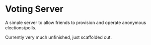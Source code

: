# Voting Server

A simple server to allow friends to provision and operate anonymous elections/polls.

Currently very much unfinished, just scaffolded out.
